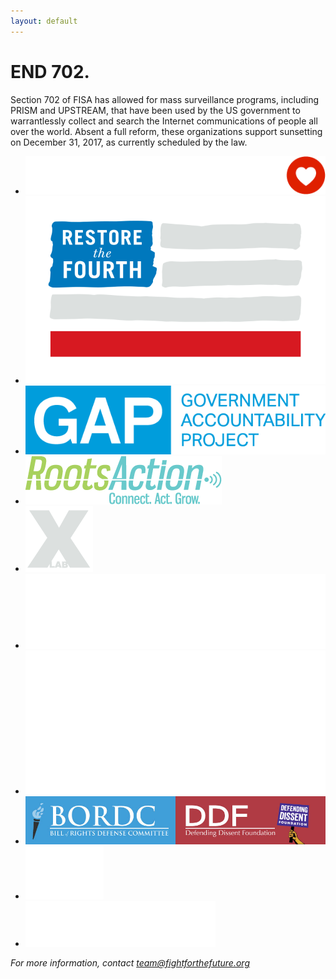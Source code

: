 ```yaml
---
layout: default
---
```

# END 702.

Section 702 of FISA has allowed for mass surveillance programs, including PRISM and UPSTREAM, that have been used by the US government to warrantlessly collect and search the Internet communications of people all over the world. Absent a full reform, these organizations support sunsetting on December 31, 2017, as currently scheduled by the law.

* ![Fight for the Future](/images/logos/fftf.png)
* ![Restore the Fourth](/images/logos/rt4.png)
* ![Government Accountability Project](/images/logos/gap.png)
* ![Roots Action](/images/logos/rootsaction.png)
* ![X-lab](/images/logos/xlab.png)
* ![The Arab American Institute](/images/logos/aai.png)
* ![Freedom of the Press Foundation](/images/logos/freedomofpress.png)
* ![Bill of Rights Defense Committee/Defending Dissent Foundation](/images/logos/bordc.jpg)
* ![Campaign for Liberty](/images/logos/campaignforliberty.png)
* ![Niskanen Center](/images/logos/ncenter.png)

_For more information, contact [team@fightforthefuture.org](mailto:team@fightforthefuture.org)_
